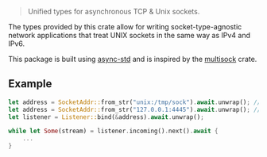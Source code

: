 > Unified types for asynchronous TCP & Unix sockets.

The types provided by this crate allow for writing socket-type-agnostic network applications that treat UNIX sockets in the same way as IPv4 and IPv6.

This package is built using [async-std](https://github.com/async-rs/async-std) and is inspired by the [multisock](https://crates.io/crates/multisock) crate.

## Example

```rs
let address = SocketAddr::from_str("unix:/tmp/sock").await.unwrap(); // use unix socket
let address = SocketAddr::from_str("127.0.0.1:4445").await.unwrap(); // use tcp address
let listener = Listener::bind(&address).await.unwrap();

while let Some(stream) = listener.incoming().next().await {
    ...
}
```
